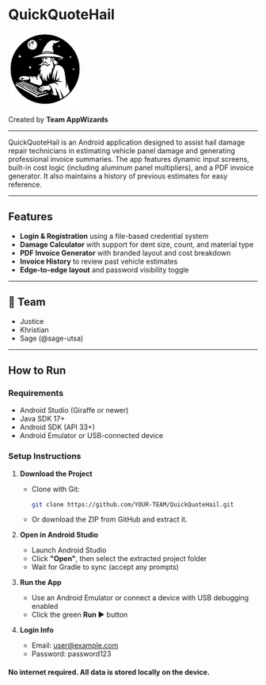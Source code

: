 # QuickQuoteHail

<img src="circle_logo.png" alt="AppWizards Logo" width="150"/>

Created by **Team AppWizards**

---

QuickQuoteHail is an Android application designed to assist hail damage repair technicians in estimating vehicle panel damage and generating professional invoice summaries. The app features dynamic input screens, built-in cost logic (including aluminum panel multipliers), and a PDF invoice generator. It also maintains a history of previous estimates for easy reference.

---

## Features

- **Login & Registration** using a file-based credential system
- **Damage Calculator** with support for dent size, count, and material type
- **PDF Invoice Generator** with branded layout and cost breakdown
- **Invoice History** to review past vehicle estimates
- **Edge-to-edge layout** and password visibility toggle

---

## 👥 Team

- Justice
- Khristian
- Sage (@sage-utsa)

---

## How to Run

### Requirements
- Android Studio (Giraffe or newer)
- Java SDK 17+
- Android SDK (API 33+)
- Android Emulator or USB-connected device

### Setup Instructions

1. **Download the Project**
    - Clone with Git:
      ```bash
      git clone https://github.com/YOUR-TEAM/QuickQuoteHail.git
      ```
    - Or download the ZIP from GitHub and extract it.

2. **Open in Android Studio**
    - Launch Android Studio
    - Click **"Open"**, then select the extracted project folder
    - Wait for Gradle to sync (accept any prompts)

3. **Run the App**
    - Use an Android Emulator or connect a device with USB debugging enabled
    - Click the green **Run ▶** button

4. **Login Info**
   - Email: user@example.com
   - Password: password123

#### No internet required. All data is stored locally on the device.
